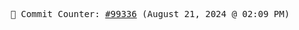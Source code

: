 <p align="center">
    <samp>
        📮 Commit Counter: <a href="https://github.com/Javascript-void0/Javascript-void0/commits/main">#99336</a> (August 21, 2024 @ 02:09 PM)
    </samp>
</p>